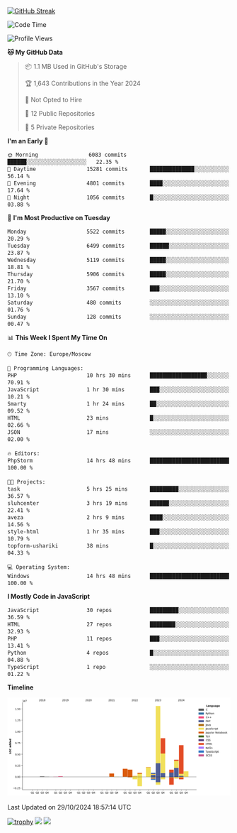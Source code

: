 [![GitHub Streak](https://github-readme-streak-stats.herokuapp.com/?user=yogik10)](https://git.io/streak-stats)
<!--START_SECTION:waka-->
![Code Time](http://img.shields.io/badge/Code%20Time-952%20hrs%2042%20mins-blue)

![Profile Views](http://img.shields.io/badge/Profile%20Views-0-blue)

**🐱 My GitHub Data** 

> 📦 1.1 MB Used in GitHub's Storage 
 > 
> 🏆 1,643 Contributions in the Year 2024
 > 
> 🚫 Not Opted to Hire
 > 
> 📜 12 Public Repositories 
 > 
> 🔑 5 Private Repositories 
 > 
**I'm an Early 🐤** 

```text
🌞 Morning                6083 commits        ██████░░░░░░░░░░░░░░░░░░░   22.35 % 
🌆 Daytime                15281 commits       ██████████████░░░░░░░░░░░   56.14 % 
🌃 Evening                4801 commits        ████░░░░░░░░░░░░░░░░░░░░░   17.64 % 
🌙 Night                  1056 commits        █░░░░░░░░░░░░░░░░░░░░░░░░   03.88 % 
```
📅 **I'm Most Productive on Tuesday** 

```text
Monday                   5522 commits        █████░░░░░░░░░░░░░░░░░░░░   20.29 % 
Tuesday                  6499 commits        ██████░░░░░░░░░░░░░░░░░░░   23.87 % 
Wednesday                5119 commits        █████░░░░░░░░░░░░░░░░░░░░   18.81 % 
Thursday                 5906 commits        █████░░░░░░░░░░░░░░░░░░░░   21.70 % 
Friday                   3567 commits        ███░░░░░░░░░░░░░░░░░░░░░░   13.10 % 
Saturday                 480 commits         ░░░░░░░░░░░░░░░░░░░░░░░░░   01.76 % 
Sunday                   128 commits         ░░░░░░░░░░░░░░░░░░░░░░░░░   00.47 % 
```


📊 **This Week I Spent My Time On** 

```text
🕑︎ Time Zone: Europe/Moscow

💬 Programming Languages: 
PHP                      10 hrs 30 mins      ██████████████████░░░░░░░   70.91 % 
JavaScript               1 hr 30 mins        ███░░░░░░░░░░░░░░░░░░░░░░   10.21 % 
Smarty                   1 hr 24 mins        ██░░░░░░░░░░░░░░░░░░░░░░░   09.52 % 
HTML                     23 mins             █░░░░░░░░░░░░░░░░░░░░░░░░   02.66 % 
JSON                     17 mins             ░░░░░░░░░░░░░░░░░░░░░░░░░   02.00 % 

🔥 Editors: 
PhpStorm                 14 hrs 48 mins      █████████████████████████   100.00 % 

🐱‍💻 Projects: 
task                     5 hrs 25 mins       █████████░░░░░░░░░░░░░░░░   36.57 % 
sluhcenter               3 hrs 19 mins       ██████░░░░░░░░░░░░░░░░░░░   22.41 % 
aveza                    2 hrs 9 mins        ████░░░░░░░░░░░░░░░░░░░░░   14.56 % 
style-html               1 hr 35 mins        ███░░░░░░░░░░░░░░░░░░░░░░   10.79 % 
topform-ushariki         38 mins             █░░░░░░░░░░░░░░░░░░░░░░░░   04.33 % 

💻 Operating System: 
Windows                  14 hrs 48 mins      █████████████████████████   100.00 % 
```

**I Mostly Code in JavaScript** 

```text
JavaScript               30 repos            █████████░░░░░░░░░░░░░░░░   36.59 % 
HTML                     27 repos            ████████░░░░░░░░░░░░░░░░░   32.93 % 
PHP                      11 repos            ███░░░░░░░░░░░░░░░░░░░░░░   13.41 % 
Python                   4 repos             █░░░░░░░░░░░░░░░░░░░░░░░░   04.88 % 
TypeScript               1 repo              ░░░░░░░░░░░░░░░░░░░░░░░░░   01.22 % 
```



**Timeline**

![Lines of Code chart](https://raw.githubusercontent.com/Yogik10/Yogik10/main/assets/bar_graph.png)


 Last Updated on 29/10/2024 18:57:14 UTC
<!--END_SECTION:waka-->
[![trophy](https://github-profile-trophy.vercel.app/?username=yogik10)](https://github.com/ryo-ma/github-profile-trophy)
![](https://github-profile-summary-cards.vercel.app/api/cards/profile-details?username=yogik10&theme=solarized_dark)
![](https://github-profile-summary-cards.vercel.app/api/cards/most-commit-language?username=yogik10&theme=solarized_dark)



